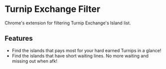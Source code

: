 # Turnip Exchange Filter

Chrome's extension for filtering Turnip Exchange's Island list.

## Features

- Find the islands that pays most for your hard earned Turnips in a glance!
- Find the islands that have short waiting lines. No more waiting and missing out when afk!